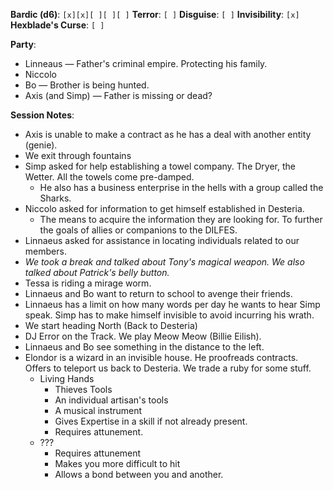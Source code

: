 **Bardic (d6)**: `[x][x][ ][ ][ ]`
**Terror**: `[ ]`
**Disguise**: `[ ]`
**Invisibility**: `[x]`
**Hexblade's Curse**: `[ ]`

**Party**:
- Linneaus — Father's criminal empire. Protecting his family.
- Niccolo
- Bo — Brother is being hunted.
- Axis (and Simp) — Father is missing or dead?

**Session Notes**:
- Axis is unable to make a contract as he has a deal with another entity (genie).
- We exit through fountains
- Simp asked for help establishing a towel company. The Dryer, the Wetter. All the towels come pre-damped.
	- He also has a business enterprise in the hells with a group called the Sharks.
- Niccolo asked for information to get himself established in Desteria.
	- The means to acquire the information they are looking for. To further the goals of allies or companions to the DILFES.
- Linnaeus asked for assistance in locating individuals related to our members.
- *We took a break and talked about Tony's magical weapon. We also talked about Patrick's belly button.*
- Tessa is riding a mirage worm.
- Linnaeus and Bo want to return to school to avenge their friends.
- Linnaeus has a limit on how many words per day he wants to hear Simp speak. Simp has to make himself invisible to avoid incurring his wrath.
- We start heading North (Back to Desteria)
- DJ Error on the Track. We play Meow Meow (Billie Eilish).
- Linnaeus and Bo see something in the distance to the left.
- Elondor is a wizard in an invisible house. He proofreads contracts. Offers to teleport us back to Desteria. We trade a ruby for some stuff.
	- Living Hands
		- Thieves Tools
		- An individual artisan's tools
		- A musical instrument
		- Gives Expertise in a skill if not already present.
		- Requires attunement.
	- ???
		- Requires attunement
		- Makes you more difficult to hit
		- Allows a bond between you and another.